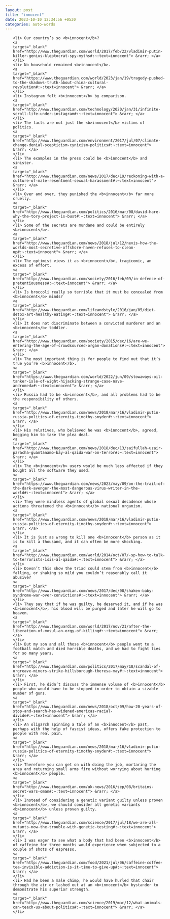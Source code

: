 ```yaml
---
layout: post
title: "innocent"
date: 2023-10-10 12:34:56 +0530
categories: auto-words
---
```

<ol>

    <li> Our country’s so <b>innocent</b>?
    <a 
    target="_blank" 
    href="http://www.theguardian.com/world/2017/feb/22/vladimir-putin-killer-genius-kleptocrat-spy-myths#:~:text=innocent"> &rarr; </a>
    </li>
    <li> No household remained <b>innocent</b>.
    <a 
    target="_blank" 
    href="https://www.theguardian.com/world/2023/jan/19/tragedy-pushed-to-the-shadows-truth-about-china-cultural-revolution#:~:text=innocent"> &rarr; </a>
    </li>
    <li> Instagram felt <b>innocent</b> by comparison.
    <a 
    target="_blank" 
    href="http://www.theguardian.com/technology/2020/jan/31/infinite-scroll-life-under-instagram#:~:text=innocent"> &rarr; </a>
    </li>
    <li> The facts are not just the <b>innocent</b> victims of politics.
    <a 
    target="_blank" 
    href="http://www.theguardian.com/environment/2017/jul/07/climate-change-denial-scepticism-cynicism-politics#:~:text=innocent"> &rarr; </a>
    </li>
    <li> The examples in the press could be <b>innocent</b> and sinister.
    <a 
    target="_blank" 
    href="http://www.theguardian.com/news/2017/dec/19/reckoning-with-a-culture-of-male-resentment-sexual-harassment#:~:text=innocent"> &rarr; </a>
    </li>
    <li> Over and over, they punished the <b>innocent</b> far more cruelly.
    <a 
    target="_blank" 
    href="http://www.theguardian.com/politics/2016/mar/08/david-hare-why-the-tory-project-is-bust#:~:text=innocent"> &rarr; </a>
    </li>
    <li> Some of the secrets are mundane and could be entirely <b>innocent</b>.
    <a 
    target="_blank" 
    href="http://www.theguardian.com/news/2018/jul/12/nevis-how-the-worlds-most-secretive-offshore-haven-refuses-to-clean-up#:~:text=innocent"> &rarr; </a>
    </li>
    <li> The optimist views it as <b>innocent</b>, tragicomic, an excess of effort.
    <a 
    target="_blank" 
    href="http://www.theguardian.com/society/2016/feb/09/in-defence-of-pretentiousness#:~:text=innocent"> &rarr; </a>
    </li>
    <li> Is broccoli really so terrible that it must be concealed from <b>innocent</b> minds?
    <a 
    target="_blank" 
    href="http://www.theguardian.com/lifeandstyle/2016/jan/05/diet-detox-art-healthy-eating#:~:text=innocent"> &rarr; </a>
    </li>
    <li> It does not discriminate between a convicted murderer and an <b>innocent</b> toddler.
    <a 
    target="_blank" 
    href="http://www.theguardian.com/society/2015/dec/16/are-we-entering-the-age-of-crowdsourced-organ-donations#:~:text=innocent"> &rarr; </a>
    </li>
    <li> The most important thing is for people to find out that it’s true you’re <b>innocent</b>.
    <a 
    target="_blank" 
    href="https://www.theguardian.com/world/2022/jun/09/stowaways-oil-tanker-isle-of-wight-hijacking-strange-case-nave-andromeda#:~:text=innocent"> &rarr; </a>
    </li>
    <li> Russia had to be <b>innocent</b>, and all problems had to be the responsibility of others.
    <a 
    target="_blank" 
    href="http://www.theguardian.com/news/2018/mar/16/vladimir-putin-russia-politics-of-eternity-timothy-snyder#:~:text=innocent"> &rarr; </a>
    </li>
    <li> His relatives, who believed he was <b>innocent</b>, agreed, begging him to take the plea deal.
    <a 
    target="_blank" 
    href="http://www.theguardian.com/news/2018/dec/13/saifullah-uzair-paracha-guantanamo-bay-al-qaida-war-on-terror#:~:text=innocent"> &rarr; </a>
    </li>
    <li> The <b>innocent</b> users would be much less affected if they bought all the software they used.
    <a 
    target="_blank" 
    href="https://www.theguardian.com/news/2023/may/09/on-the-trail-of-the-dark-avenger-the-most-dangerous-virus-writer-in-the-world#:~:text=innocent"> &rarr; </a>
    </li>
    <li> They were mindless agents of global sexual decadence whose actions threatened the <b>innocent</b> national organism.
    <a 
    target="_blank" 
    href="http://www.theguardian.com/news/2018/mar/16/vladimir-putin-russia-politics-of-eternity-timothy-snyder#:~:text=innocent"> &rarr; </a>
    </li>
    <li> It is just as wrong to kill one <b>innocent</b> person as it is to kill a thousand, and it can often be more shocking.
    <a 
    target="_blank" 
    href="http://www.theguardian.com/world/2014/oct/07/-sp-how-to-talk-to-terrorists-isis-al-qaida#:~:text=innocent"> &rarr; </a>
    </li>
    <li> Doesn’t this show the triad could stem from <b>innocent</b> falling, or shaking so mild you couldn’t reasonably call it abusive?
    <a 
    target="_blank" 
    href="http://www.theguardian.com/news/2017/dec/08/shaken-baby-syndrome-war-over-convictions#:~:text=innocent"> &rarr; </a>
    </li>
    <li> They say that if he was guilty, he deserved it, and if he was <b>innocent</b>, his blood will be purged and later he will go to heaven.
    <a 
    target="_blank" 
    href="http://www.theguardian.com/world/2017/nov/21/after-the-liberation-of-mosul-an-orgy-of-killing#:~:text=innocent"> &rarr; </a>
    </li>
    <li> But my son and all those <b>innocent</b> people went to a football match and died horrible deaths, and we had to fight lies for so many years.
    <a 
    target="_blank" 
    href="http://www.theguardian.com/politics/2017/may/18/scandal-of-orgreave-miners-strike-hillsborough-theresa-may#:~:text=innocent"> &rarr; </a>
    </li>
    <li> First, he didn’t discuss the immense volume of <b>innocent</b> people who would have to be stopped in order to obtain a sizable number of guns.
    <a 
    target="_blank" 
    href="http://www.theguardian.com/news/2018/oct/09/how-20-years-of-stop-and-search-has-widened-americas-racial-divide#:~:text=innocent"> &rarr; </a>
    </li>
    <li> An oligarch spinning a tale of an <b>innocent</b> past, perhaps with the help of fascist ideas, offers fake protection to people with real pain.
    <a 
    target="_blank" 
    href="http://www.theguardian.com/news/2018/mar/16/vladimir-putin-russia-politics-of-eternity-timothy-snyder#:~:text=innocent"> &rarr; </a>
    </li>
    <li> Therefore you can get on with doing the job, mortaring the area and returning small arms fire without worrying about hurting <b>innocent</b> people.
    <a 
    target="_blank" 
    href="http://www.theguardian.com/uk-news/2016/sep/08/britains-secret-wars-oman#:~:text=innocent"> &rarr; </a>
    </li>
    <li> Instead of considering a genetic variant guilty unless proven <b>innocent</b>, we should consider all genetic variants <b>innocent</b> unless proven guilty.
    <a 
    target="_blank" 
    href="http://www.theguardian.com/science/2017/jul/18/we-are-all-mutants-now-the-trouble-with-genetic-testing#:~:text=innocent"> &rarr; </a>
    </li>
    <li> I was eager to see what a body that had been <b>innocent</b> of caffeine for three months would experience when subjected to a couple of shots of espresso.
    <a 
    target="_blank" 
    href="http://www.theguardian.com/food/2021/jul/06/caffeine-coffee-tea-invisible-addiction-is-it-time-to-give-up#:~:text=innocent"> &rarr; </a>
    </li>
    <li> Had he been a male chimp, he would have hurled that chair through the air or lashed out at an <b>innocent</b> bystander to demonstrate his superior strength.
    <a 
    target="_blank" 
    href="http://www.theguardian.com/science/2019/mar/12/what-animals-can-teach-us-about-politics#:~:text=innocent"> &rarr; </a>
    </li>